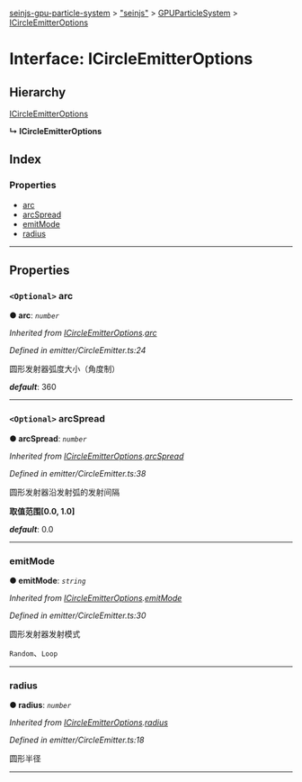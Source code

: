 [seinjs-gpu-particle-system](../README.md) > ["seinjs"](../modules/_seinjs_.md) > [GPUParticleSystem](../modules/_seinjs_.gpuparticlesystem.md) > [ICircleEmitterOptions](../interfaces/_seinjs_.gpuparticlesystem.icircleemitteroptions.md)

# Interface: ICircleEmitterOptions

## Hierarchy

 [ICircleEmitterOptions](icircleemitteroptions.md)

**↳ ICircleEmitterOptions**

## Index

### Properties

* [arc](_seinjs_.gpuparticlesystem.icircleemitteroptions.md#arc)
* [arcSpread](_seinjs_.gpuparticlesystem.icircleemitteroptions.md#arcspread)
* [emitMode](_seinjs_.gpuparticlesystem.icircleemitteroptions.md#emitmode)
* [radius](_seinjs_.gpuparticlesystem.icircleemitteroptions.md#radius)

---

## Properties

<a id="arc"></a>

### `<Optional>` arc

**● arc**: *`number`*

*Inherited from [ICircleEmitterOptions](icircleemitteroptions.md).[arc](icircleemitteroptions.md#arc)*

*Defined in emitter/CircleEmitter.ts:24*

圆形发射器弧度大小（角度制）

*__default__*: 360

___
<a id="arcspread"></a>

### `<Optional>` arcSpread

**● arcSpread**: *`number`*

*Inherited from [ICircleEmitterOptions](icircleemitteroptions.md).[arcSpread](icircleemitteroptions.md#arcspread)*

*Defined in emitter/CircleEmitter.ts:38*

圆形发射器沿发射弧的发射间隔

**取值范围\[0.0, 1.0\]**

*__default__*: 0.0

___
<a id="emitmode"></a>

###  emitMode

**● emitMode**: *`string`*

*Inherited from [ICircleEmitterOptions](icircleemitteroptions.md).[emitMode](icircleemitteroptions.md#emitmode)*

*Defined in emitter/CircleEmitter.ts:30*

圆形发射器发射模式

`Random`、`Loop`

___
<a id="radius"></a>

###  radius

**● radius**: *`number`*

*Inherited from [ICircleEmitterOptions](icircleemitteroptions.md).[radius](icircleemitteroptions.md#radius)*

*Defined in emitter/CircleEmitter.ts:18*

圆形半径

___

